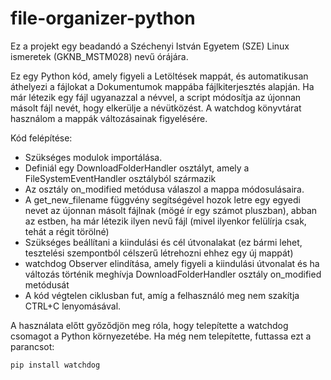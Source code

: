 # file-organizer-python
Ez a projekt egy beadandó a Széchenyi István Egyetem (SZE) Linux ismeretek (GKNB_MSTM028) nevű órájára.

Ez egy Python kód, amely figyeli a Letöltések mappát, és automatikusan áthelyezi a fájlokat a Dokumentumok mappába fájlkiterjesztés alapján. Ha már létezik egy fájl ugyanazzal a névvel, a script módosítja az újonnan másolt fájl nevét, hogy elkerülje a névütközést. A watchdog könyvtárat használom a mappák változásainak figyelésére.

Kód felépítése:

- Szükséges modulok importálása.
- Definiál egy DownloadFolderHandler osztályt, amely a FileSystemEventHandler osztályból származik
- Az osztály on_modified metódusa válaszol a mappa módosulásaira.
- A get_new_filename függvény segítségével hozok letre egy egyedi nevet az újonnan másolt fájlnak (mögé ír egy számot pluszban), abban az estben, ha már létezik ilyen nevű fájl (mivel ilyenkor felülírja csak, tehát a régit törölné) 
- Szükséges beállítani a kiindulási és cél útvonalakat (ez bármi lehet, tesztelési szempontból célszerű létrehozni ehhez egy új mappát)
- watchdog Observer elindítása, amely figyeli a kiindulási útvonalat és ha változás történik meghívja DownloadFolderHandler osztály on_modified metódusát
- A kód végtelen ciklusban fut, amíg a felhasználó meg nem szakítja CTRL+C lenyomásával.

A használata előtt győződjön meg róla, hogy telepítette a watchdog csomagot a Python környezetébe. Ha még nem telepítette, futtassa ezt a parancsot:

 `pip install watchdog`
